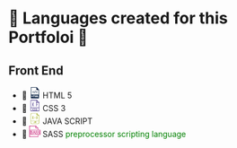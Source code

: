 # :rooster: Languages created for this Portfoloi :turkey:

## Front End 
* :hammer: <img src="./html.png" width=20px>  HTML 5
* :hammer: <img src="./css.png" width=20px>  CSS 3
* :hammer: <img src="./js.png" width=20px>  JAVA SCRIPT
* :hammer: <img src="./sass.png" width=20px>  SASS   <font color="green">preprocessor scripting language</font>
